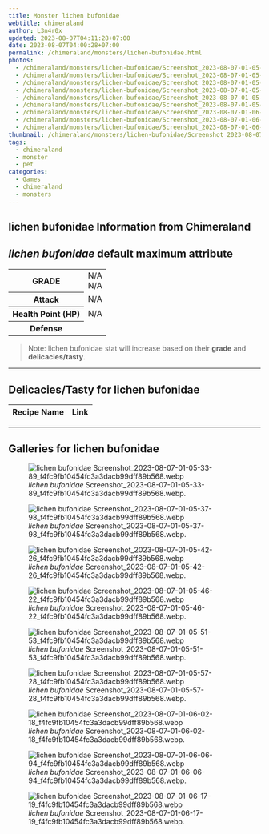 ```yaml
---
title: Monster lichen bufonidae
webtitle: chimeraland
author: L3n4r0x
updated: 2023-08-07T04:11:28+07:00
date: 2023-08-07T04:00:28+07:00
permalink: /chimeraland/monsters/lichen-bufonidae.html
photos:
  - /chimeraland/monsters/lichen-bufonidae/Screenshot_2023-08-07-01-05-33-89_f4fc9fb10454fc3a3dacb99dff89b568.webp
  - /chimeraland/monsters/lichen-bufonidae/Screenshot_2023-08-07-01-05-37-98_f4fc9fb10454fc3a3dacb99dff89b568.webp
  - /chimeraland/monsters/lichen-bufonidae/Screenshot_2023-08-07-01-05-42-26_f4fc9fb10454fc3a3dacb99dff89b568.webp
  - /chimeraland/monsters/lichen-bufonidae/Screenshot_2023-08-07-01-05-46-22_f4fc9fb10454fc3a3dacb99dff89b568.webp
  - /chimeraland/monsters/lichen-bufonidae/Screenshot_2023-08-07-01-05-51-53_f4fc9fb10454fc3a3dacb99dff89b568.webp
  - /chimeraland/monsters/lichen-bufonidae/Screenshot_2023-08-07-01-05-57-28_f4fc9fb10454fc3a3dacb99dff89b568.webp
  - /chimeraland/monsters/lichen-bufonidae/Screenshot_2023-08-07-01-06-02-18_f4fc9fb10454fc3a3dacb99dff89b568.webp
  - /chimeraland/monsters/lichen-bufonidae/Screenshot_2023-08-07-01-06-06-94_f4fc9fb10454fc3a3dacb99dff89b568.webp
  - /chimeraland/monsters/lichen-bufonidae/Screenshot_2023-08-07-01-06-17-19_f4fc9fb10454fc3a3dacb99dff89b568.webp
thumbnail: /chimeraland/monsters/lichen-bufonidae/Screenshot_2023-08-07-01-05-33-89_f4fc9fb10454fc3a3dacb99dff89b568.webp
tags:
  - chimeraland
  - monster
  - pet
categories:
  - Games
  - chimeraland
  - monsters
---
```


<link
  rel="stylesheet"
  href="https://rawcdn.githack.com/dimaslanjaka/Web-Manajemen/870a349/css/bootstrap-5-3-0-alpha3-wrapper.css"
/>
<section id="bootstrap-wrapper">
  <div data-bs-theme="dark">
    <h2>lichen bufonidae Information from Chimeraland</h2>
    <h2 id="attribute"><i>lichen bufonidae</i> default maximum attribute</h2>
    <div class="row">
      <div class="col mb-2">
        <div class="card">
          <div class="card-body">
            <table>
              <tr>
                <th>GRADE</th>
                <td>N/A <br />N/A</td>
              </tr>
              <tr>
                <th>Attack</th>
                <td>N/A</td>
              </tr>
              <tr>
                <th>Health Point (HP)</th>
                <td>N/A</td>
              </tr>
              <tr>
                <th>Defense</th>
                <td></td>
              </tr>
            </table>
          </div>
        </div>
      </div>
    </div>
    <blockquote class="bd-callout bd-callout-warning">
      Note: lichen bufonidae stat will increase based on their <b>grade</b> and
      <b>delicacies/tasty</b>.
    </blockquote>
    <hr />
    <h2 id="delicacies">Delicacies/Tasty for lichen bufonidae</h2>
    <div class="card">
      <div class="card-body">
        <div class="table-responsive">
          <table class="table table-striped">
            <thead>
              <tr>
                <th>Recipe Name</th>
                <th>Link</th>
              </tr>
            </thead>
            <tbody></tbody>
          </table>
        </div>
      </div>
    </div>
    <hr />
    <div id="gallery">
      <h2>Galleries for lichen bufonidae</h2>
      <div class="row">
        <div class="col-lg-6 col-12">
          <figure>
            <img
              src="https://www.webmanajemen.com/chimeraland/monsters/lichen-bufonidae/Screenshot_2023-08-07-01-05-33-89_f4fc9fb10454fc3a3dacb99dff89b568.webp"
              alt="lichen bufonidae Screenshot_2023-08-07-01-05-33-89_f4fc9fb10454fc3a3dacb99dff89b568.webp"
            />
            <figcaption style="word-wrap: break-word">
              <i>lichen bufonidae</i>
              Screenshot_2023-08-07-01-05-33-89_f4fc9fb10454fc3a3dacb99dff89b568.webp.
            </figcaption>
          </figure>
        </div>
        <div class="col-lg-6 col-12">
          <figure>
            <img
              src="https://www.webmanajemen.com/chimeraland/monsters/lichen-bufonidae/Screenshot_2023-08-07-01-05-37-98_f4fc9fb10454fc3a3dacb99dff89b568.webp"
              alt="lichen bufonidae Screenshot_2023-08-07-01-05-37-98_f4fc9fb10454fc3a3dacb99dff89b568.webp"
            />
            <figcaption style="word-wrap: break-word">
              <i>lichen bufonidae</i>
              Screenshot_2023-08-07-01-05-37-98_f4fc9fb10454fc3a3dacb99dff89b568.webp.
            </figcaption>
          </figure>
        </div>
        <div class="col-lg-6 col-12">
          <figure>
            <img
              src="https://www.webmanajemen.com/chimeraland/monsters/lichen-bufonidae/Screenshot_2023-08-07-01-05-42-26_f4fc9fb10454fc3a3dacb99dff89b568.webp"
              alt="lichen bufonidae Screenshot_2023-08-07-01-05-42-26_f4fc9fb10454fc3a3dacb99dff89b568.webp"
            />
            <figcaption style="word-wrap: break-word">
              <i>lichen bufonidae</i>
              Screenshot_2023-08-07-01-05-42-26_f4fc9fb10454fc3a3dacb99dff89b568.webp.
            </figcaption>
          </figure>
        </div>
        <div class="col-lg-6 col-12">
          <figure>
            <img
              src="https://www.webmanajemen.com/chimeraland/monsters/lichen-bufonidae/Screenshot_2023-08-07-01-05-46-22_f4fc9fb10454fc3a3dacb99dff89b568.webp"
              alt="lichen bufonidae Screenshot_2023-08-07-01-05-46-22_f4fc9fb10454fc3a3dacb99dff89b568.webp"
            />
            <figcaption style="word-wrap: break-word">
              <i>lichen bufonidae</i>
              Screenshot_2023-08-07-01-05-46-22_f4fc9fb10454fc3a3dacb99dff89b568.webp.
            </figcaption>
          </figure>
        </div>
        <div class="col-lg-6 col-12">
          <figure>
            <img
              src="https://www.webmanajemen.com/chimeraland/monsters/lichen-bufonidae/Screenshot_2023-08-07-01-05-51-53_f4fc9fb10454fc3a3dacb99dff89b568.webp"
              alt="lichen bufonidae Screenshot_2023-08-07-01-05-51-53_f4fc9fb10454fc3a3dacb99dff89b568.webp"
            />
            <figcaption style="word-wrap: break-word">
              <i>lichen bufonidae</i>
              Screenshot_2023-08-07-01-05-51-53_f4fc9fb10454fc3a3dacb99dff89b568.webp.
            </figcaption>
          </figure>
        </div>
        <div class="col-lg-6 col-12">
          <figure>
            <img
              src="https://www.webmanajemen.com/chimeraland/monsters/lichen-bufonidae/Screenshot_2023-08-07-01-05-57-28_f4fc9fb10454fc3a3dacb99dff89b568.webp"
              alt="lichen bufonidae Screenshot_2023-08-07-01-05-57-28_f4fc9fb10454fc3a3dacb99dff89b568.webp"
            />
            <figcaption style="word-wrap: break-word">
              <i>lichen bufonidae</i>
              Screenshot_2023-08-07-01-05-57-28_f4fc9fb10454fc3a3dacb99dff89b568.webp.
            </figcaption>
          </figure>
        </div>
        <div class="col-lg-6 col-12">
          <figure>
            <img
              src="https://www.webmanajemen.com/chimeraland/monsters/lichen-bufonidae/Screenshot_2023-08-07-01-06-02-18_f4fc9fb10454fc3a3dacb99dff89b568.webp"
              alt="lichen bufonidae Screenshot_2023-08-07-01-06-02-18_f4fc9fb10454fc3a3dacb99dff89b568.webp"
            />
            <figcaption style="word-wrap: break-word">
              <i>lichen bufonidae</i>
              Screenshot_2023-08-07-01-06-02-18_f4fc9fb10454fc3a3dacb99dff89b568.webp.
            </figcaption>
          </figure>
        </div>
        <div class="col-lg-6 col-12">
          <figure>
            <img
              src="https://www.webmanajemen.com/chimeraland/monsters/lichen-bufonidae/Screenshot_2023-08-07-01-06-06-94_f4fc9fb10454fc3a3dacb99dff89b568.webp"
              alt="lichen bufonidae Screenshot_2023-08-07-01-06-06-94_f4fc9fb10454fc3a3dacb99dff89b568.webp"
            />
            <figcaption style="word-wrap: break-word">
              <i>lichen bufonidae</i>
              Screenshot_2023-08-07-01-06-06-94_f4fc9fb10454fc3a3dacb99dff89b568.webp.
            </figcaption>
          </figure>
        </div>
        <div class="col-lg-6 col-12">
          <figure>
            <img
              src="https://www.webmanajemen.com/chimeraland/monsters/lichen-bufonidae/Screenshot_2023-08-07-01-06-17-19_f4fc9fb10454fc3a3dacb99dff89b568.webp"
              alt="lichen bufonidae Screenshot_2023-08-07-01-06-17-19_f4fc9fb10454fc3a3dacb99dff89b568.webp"
            />
            <figcaption style="word-wrap: break-word">
              <i>lichen bufonidae</i>
              Screenshot_2023-08-07-01-06-17-19_f4fc9fb10454fc3a3dacb99dff89b568.webp.
            </figcaption>
          </figure>
        </div>
      </div>
    </div>
  </div>
</section>
